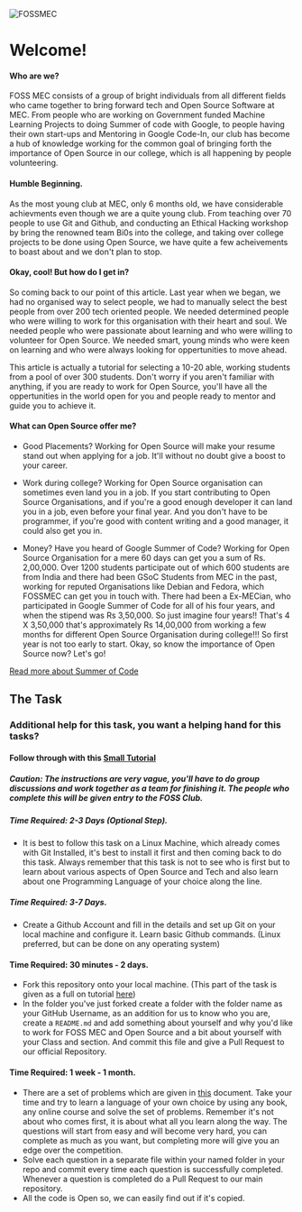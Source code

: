 
![FOSSMEC](http://i.imgur.com/k9Tv4zR.jpg)

# Welcome!

#### Who are we?

FOSS MEC consists of a group of bright individuals from all different fields who came together to bring forward tech and Open Source Software at MEC. From people who are working on Government funded Machine Learning Projects to doing Summer of code with Google, to people having their own start-ups and Mentoring in Google Code-In, our club has become a hub of knowledge working for the common goal of bringing forth the importance of Open Source in our college, which is all happening by people volunteering.

#### Humble Beginning.

As the most young club at MEC, only 6 months old, we have considerable achievments even though we are a quite young club. From teaching over 70 people to use Git and Github, and conducting an Ethical Hacking workshop by bring the renowned team Bi0s into the college, and taking over college projects to be done using Open Source, we have quite a few acheivements to boast about and we don't plan to stop.

#### Okay, cool! But how do I get in?

So coming back to our point of this article. Last year when we began, we had no organised way to select people, we had to manually select the best people from over 200 tech oriented people. We needed determined people who were willing to work for this organisation with their heart and soul. We needed people who were passionate about learning and who were willing to volunteer for Open Source. We needed smart, young minds who were keen on learning and who were always looking for oppertunities to move ahead. 

This article is actually a tutorial for selecting a 10-20 able, working students from a pool of over 300 students. Don't worry if you aren't familiar with anything, if you are ready to work for Open Source, you'll have all the oppertunities in the world open for you and people ready to mentor and guide you to achieve it.

#### What can Open Source offer me?

* Good Placements? Working for Open Source will make your resume stand out when applying for a job. It'll without no doubt give a boost to your career.

* Work during college? Working for Open Source organisation can sometimes even land you in a job. If you start contributing to Open Source Organisations, and if you're a good enough developer it can land you in a job, even before your final year. And you don't have to be programmer, if you're good with content writing and a good manager, it could also get you in.

* Money? Have you heard of Google Summer of Code? Working for Open Source Organisation for a mere 60 days can get you a sum of Rs. 2,00,000. Over 1200 students participate out of which 600 students are from India and there had been GSoC Students from MEC in the past, working for reputed Organisations like Debian and Fedora, which FOSSMEC can get you in touch with. There had been a Ex-MECian, who participated in Google Summer of Code for all of his four years, and when the stipend was Rs 3,50,000. So just imagine four years!! That's 4 X 3,50,000 that's approximately Rs 14,00,000 from working a few months for different Open Source Organisation during college!!!
So first year is not too early to start. Okay, so know the importance of Open Source now? Let's go!

[Read more about Summer of Code](https://summerofcode.withgoogle.com/)

## The Task

### Additional help for this task, you want a helping hand for this tasks?
#### Follow through with this [Small Tutorial](https://www.pluralsight.com/courses/get-involved)
##### Caution: The instructions are very vague, you'll have to do group discussions and work together as a team for finishing it. The people who complete this will be given entry to the FOSS Club.

##### Time Required: 2-3 Days (Optional Step).

* It is best to follow this task on a Linux Machine, which already comes with Git Installed, it's best to install it first and then coming back to do this task. Always remember that  this task is not to see who is first but to learn about various aspects of Open Source and Tech and also learn about one Programming Language of your choice along the line.

##### Time Required: 3-7 Days.

* Create a Github Account and fill in the details and set up Git on your local machine and configure it. Learn basic Github commands. (Linux preferred, but can be done on any operating system) 

#### Time Required: 30 minutes - 2 days.

* Fork this repository onto your local machine. (This part of the task is given as a full on tutorial [here](https://github.com/FossMec/Practice-Git))
*  In the folder you've just forked create a folder with the folder name as your GitHub Username, as an addition for us to know who you are, create a `README.md` and add something about yourself and why you'd like to work for FOSS MEC and Open Source and a bit about yourself with your Class and section. And commit this file and give a Pull Request to our official Repository.

#### Time Required: 1 week - 1 month.
* There are a set of problems which are given in [this]() document. Take your time and try to learn a language of your own choice by using any book, any online course and solve the set of problems. Remember it's not about who comes first, it is about what all you learn along the way. The questions will start from easy and will become very hard, you can complete as much as you want, but completing more will give you an edge over the competition.
* Solve each question in a separate file within your named folder in your repo and commit every time each question is successfully completed. Whenever a question is completed do a Pull Request to our main repository. 
* All the code is Open so, we can easily find out if it's copied.
